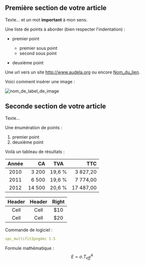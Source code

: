 ## Première section de votre article

Texte... et un mot **important** à mon sens.

Une liste de points à aborder (bien respecter l'indentation) :

* premier point
    - premier sous point
    - second sous point

* deuxième point

Une url vers un site http://www.audela.org ou encore [Nom_du_lien](http://google.fr).

Voici comment insérer une image :

![nom_de_label_de_image](http://wsdiscovery.free.fr/astronomie/spectro/surveys/rrlyrae/imgs/t152_ohp_et_vega_lyr.jpg)


## Seconde section de votre article

Texte...

Une énumération de points :

1. premier point
2. deuxième point

Voilà un tableau de résultats :

Année | CA | TVA | TTC
| :---: | ---: | :---: | ---: |
2010 | 3 200 | 19,6 % | 3 827,20
2011 | 6 500 | 19,6 % | 7 774,00
2012 | 14 500 | 20,6 % | 17 487,00

| Header | Header | Right  |
| :----: | :----: | :----: |
|  Cell  |  Cell  |   $10  |
|  Cell  |  Cell  |   $20  |

Commande de logiciel :

```yaml
spc_multifit2pngdec 1.5
```

Formule mathématique :
$$E= \sigma . T_{eff}^4$$

